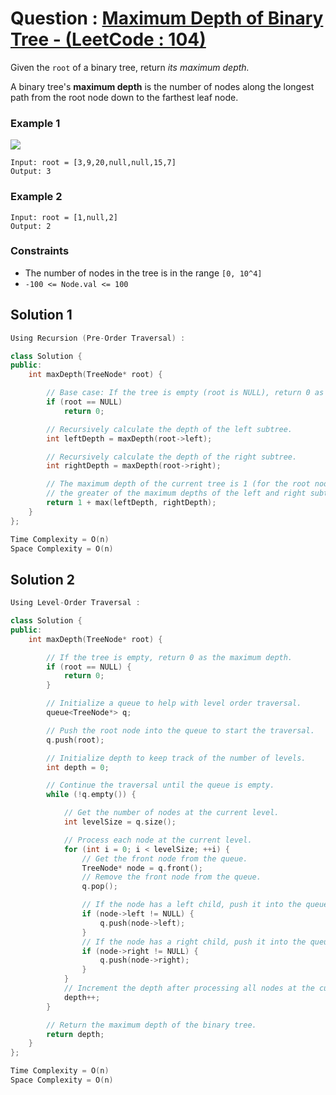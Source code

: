 # Question : [Maximum Depth of Binary Tree - (LeetCode : 104)](https://leetcode.com/problems/maximum-depth-of-binary-tree/description/)

Given the `root` of a binary tree, return _its maximum depth._

A binary tree's **maximum depth** is the number of nodes along the longest path from the root node down to the farthest leaf node.

### Example 1

![](https://assets.leetcode.com/uploads/2020/11/26/tmp-tree.jpg)

```
Input: root = [3,9,20,null,null,15,7]
Output: 3
```

### Example 2

```
Input: root = [1,null,2]
Output: 2
```

### Constraints

- The number of nodes in the tree is in the range `[0, 10^4]`<br>
- `-100 <= Node.val <= 100`

## Solution 1

```Cpp
Using Recursion (Pre-Order Traversal) :

class Solution {
public:
    int maxDepth(TreeNode* root) {

        // Base case: If the tree is empty (root is NULL), return 0 as the maximum depth.
        if (root == NULL)
            return 0;

        // Recursively calculate the depth of the left subtree.
        int leftDepth = maxDepth(root->left);

        // Recursively calculate the depth of the right subtree.
        int rightDepth = maxDepth(root->right);

        // The maximum depth of the current tree is 1 (for the root node) plus
        // the greater of the maximum depths of the left and right subtrees.
        return 1 + max(leftDepth, rightDepth);
    }
};

Time Complexity = O(n)
Space Complexity = O(n)
```

## Solution 2

```Cpp
Using Level-Order Traversal :

class Solution {
public:
    int maxDepth(TreeNode* root) {

        // If the tree is empty, return 0 as the maximum depth.
        if (root == NULL) {
            return 0;
        }

        // Initialize a queue to help with level order traversal.
        queue<TreeNode*> q;

        // Push the root node into the queue to start the traversal.
        q.push(root);

        // Initialize depth to keep track of the number of levels.
        int depth = 0;

        // Continue the traversal until the queue is empty.
        while (!q.empty()) {

            // Get the number of nodes at the current level.
            int levelSize = q.size();

            // Process each node at the current level.
            for (int i = 0; i < levelSize; ++i) {
                // Get the front node from the queue.
                TreeNode* node = q.front();
                // Remove the front node from the queue.
                q.pop();

                // If the node has a left child, push it into the queue for the next level.
                if (node->left != NULL) {
                    q.push(node->left);
                }
                // If the node has a right child, push it into the queue for the next level.
                if (node->right != NULL) {
                    q.push(node->right);
                }
            }
            // Increment the depth after processing all nodes at the current level.
            depth++;
        }

        // Return the maximum depth of the binary tree.
        return depth;
    }
};

Time Complexity = O(n)
Space Complexity = O(n)
```
